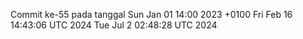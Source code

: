 Commit ke-55 pada tanggal Sun Jan 01 14:00 2023 +0100
Fri Feb 16 14:43:06 UTC 2024
Tue Jul  2 02:48:28 UTC 2024
